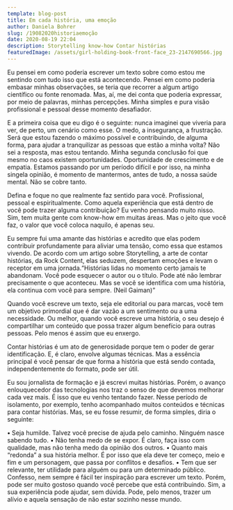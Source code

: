```yaml
---
template: blog-post
title: Em cada história, uma emoção
author: Daniela Bohrer
slug: /19082020historiaemoção
date: 2020-08-19 22:04
description: Storytelling know-how Contar histórias
featuredImage: /assets/girl-holding-book-front-face_23-2147690566.jpg
---
```

Eu pensei em como poderia escrever um texto sobre como estou me sentindo com tudo isso que está acontecendo. Pensei em como poderia embasar minhas observações, se teria que recorrer a algum artigo científico ou fonte renomada. Mas, aí, me dei conta que poderia expressar, por meio de palavras, minhas percepções. Minha simples e pura visão profissional e pessoal desse momento desafiador.

E a primeira coisa que eu digo é o seguinte: nunca imaginei que viveria para ver, de perto, um cenário como esse. O medo, a insegurança, a frustração. Será que estou fazendo o máximo possível e contribuindo, de alguma forma, para ajudar a tranquilizar as pessoas que estão a minha volta? Não sei a resposta, mas estou tentando. 
Minha segunda conclusão foi que mesmo no caos existem oportunidades. Oportunidade de crescimento e de empatia. Estamos passando por um período difícil e por isso, na minha singela opinião, é momento de mantermos, antes de tudo, a nossa saúde mental. Não se cobre tanto.

Defina e foque no que realmente faz sentido para você. Profissional, pessoal e espiritualmente. Como aquela experiência que está dentro de você pode trazer alguma contribuição? Eu venho pensando muito nisso.\
Sim, tem muita gente com know-how em muitas áreas. Mas o jeito que você faz, o valor que você coloca naquilo, é apenas seu.

Eu sempre fui uma amante das histórias e acredito que elas podem contribuir profundamente para aliviar uma tensão, como essa que estamos vivendo. De acordo com um artigo sobre Storytelling, a arte de contar histórias, da Rock Content, elas seduzem, despertam emoções e levam o receptor em uma jornada.“Histórias lidas no momento certo jamais te abandonam. Você pode esquecer o autor ou o título. Pode até não lembrar precisamente o que aconteceu. Mas se você se identifica com uma história, ela continua com você para sempre. (Neil Gaiman)”

Quando você escreve um texto, seja ele editorial ou para marcas, você tem um objetivo primordial que é dar vazão a um sentimento ou a uma necessidade. Ou melhor, quando você escreve uma história, o seu desejo é compartilhar um conteúdo que possa trazer algum benefício para outras pessoas. Pelo menos é assim que eu enxergo.

Contar histórias é um ato de generosidade porque tem o poder de gerar identificação. E, é claro, envolve algumas técnicas. Mas a essência principal é você pensar de que forma a história que está sendo contada, independentemente do formato, pode ser útil.

Eu sou jornalista de formação e já escrevi muitas histórias. Porém, o avanço enlouquecedor das tecnologias nos traz o senso de que devemos melhorar cada vez mais. É isso que eu venho tentando fazer. Nesse período de isolamento, por exemplo, tenho acompanhado muitos conteúdos e técnicas para contar histórias. Mas, se eu fosse resumir, de forma simples, diria o seguinte: 

**•**	Seja humilde. Talvez você precise de ajuda pelo caminho. Ninguém nasce sabendo tudo. 
•	Não tenha medo de se expor. É claro, faça isso com qualidade, mas não tenha medo da opinião dos outros. 
•	Quanto mais “redonda” a sua história melhor. É por isso que ela deve ter começo, meio e fim e um personagem, que passa por conflitos e desafios. 
•	Tem que ser relevante, ter utilidade para alguém ou para um determinado público.
Confesso, nem sempre é fácil ter inspiração para escrever um texto. Porém, pode ser muito gostoso quando você percebe que está contribuindo. Sim, a sua experiência pode ajudar, sem dúvida. Pode, pelo menos, trazer um alívio e aquela sensação de não estar sozinho nesse mundo.